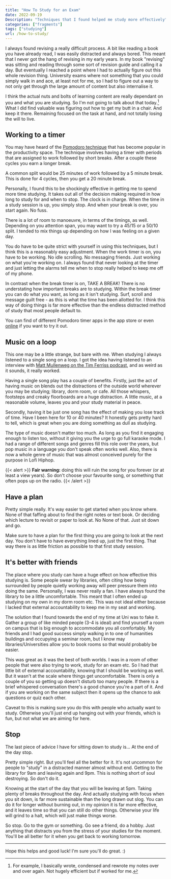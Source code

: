 ```yaml
---
title: "How To Study for an Exam"
date: 2022-09-19
Description: "Techniques that I found helped me study more effectively"
categories: ["fragments"]
tags: ["studying"]
url: /how-to-study/
---
```

I always found revising a really difficult process.
A bit like reading a book you have already read, I was easily distracted and always bored. 
This meant that I never got the hang of revising in my early years.
In my book "revising" was sitting and reading through some sort of revision guide and calling it a day.
But eventually I reached a point where I had to actually figure out this whole revision thing.
University exams where not something that you could simply walk in and ace, at least not for me, so I had to figure out a way to not only get through the large amount of content but also internalise it.

I think the actual nuts and bolts of learning content are really dependant on you and what you are studying.
So I'm not going to talk about that today.[^1]
What I did find valuable was figuring out how to get my butt in a chair.
And keep it there.
Remaining focused on the task at hand, and not totally losing the will to live.


## Working to a timer
You may have heard of the [Pomodoro technique](https://en.wikipedia.org/wiki/Pomodoro_Technique) that has become popular in the productivity space.
The technique involves having a timer with periods that are assigned to work followed by short breaks.
After a couple these cycles you earn a longer break.

A common split would be 25 minutes of work followed by a 5 minute break.
This is done for 4 cycles, then you get a 20 minute break.

Personally, I found this to be shockingly effective in getting me to spend more time studying.
It takes out all of the decision making required in how long to study for and when to stop.
The clock is in charge.
When the time in a study session is up, you simply stop.
And when your break is over, you start again.
No fuss.

There is  a lot of room to manoeuvre, in terms of the timings, as well.
Depending on you attention span, you may want to try a 45/15 or a 50/10 split.
I tended to mix things up depending on how I was feeling on a given day.

You do have to be quite strict with yourself in using this techniques, but I think this is a reasonably easy adjustment.
When the work timer is on, you have to be working.
No idle scrolling.
No messaging friends.
Just working on what you're working on.
I always found that never looking at the timer and just letting the alarms tell me when to stop really helped to keep me off of my phone.

In contrast when the break timer is on,  TAKE A BREAK!
There is no understating how important breaks are to studying.
Within the break timer you can do what you want, as long as it isn't studying.
Surf, scroll and message guilt free  - as this is what the time has been allotted for.
I think this way of doing things is far more effective than the endless distracted method of study that most people default to.

You can find of different Pomodoro timer apps in the app store or even [online](https://pomofocus.io/) if you want to try it out.

## Music on a loop
This one may be a little strange, but bare with me.
When studying I always listened to a single song on a loop.
I got the idea having listened to an interview with [Matt Mullenweg on the Tim Ferriss podcast](https://tim.blog/2015/02/09/matt-mullenweg/), and as weird as it sounds, it really worked.

Having a single song play has a couple of benefits.
Firstly, just the act of having music on blends out the distractions of the outside world wherever you may be studying; library, dorm room, or cafe.
All those whispers, footsteps and creaky floorboards are a huge distraction.
A little music, at a reasonable volume, leaves you and your study material in peace.

Secondly, having it be just one song has the effect of making you lose track of time.
Have I been here for 10 or 40 minutes?
It honestly gets pretty hard to tell, which is great when you are doing something as dull as studying.

The type of music doesn't matter too much.
As long as you find it engaging enough to listen too, without it giving you the urge to go full karaoke mode.
I had a range of different songs and genres fill this role over the years, but pop music in a language you don't speak often works well.
Also, there is now a whole genre of music that was almost conceived purely for the purpose in Lofi Hiphop.

{{< alert >}}
**Fair warning:** doing this will ruin the song for you forever (or at least a view years).
So don't choose your favourite song, or something that often pops up on the radio.
{{< /alert >}}

## Have a plan

Pretty simple really.
It's way easier to get started when you know where. 
None of that faffing about to find the right notes or text book.
Or deciding which lecture to revisit or paper to look at.
No
None of that.
Just sit down and go.

Make sure to have a plan for the first thing you are going to look at the next day.
You don't have to have everything lined up, just the first thing.
That way there is as little friction as possible to that first study session.


## It's better with friends

The place where you study can have a huge effect on how effective this studying is.
Some people swear by libraries, often citing how being surrounded by people quietly working away will  peer pressure them into doing the same.
Personally, I was never really a fan.
I have always found the library to be a little uncomfortable.
This meant that I often ended up studying on my own in my dorm room etc.
This was not ideal either because I  lacked that external accountability to keep me in my seat and working.

The solution that I found towards the end of my time at Uni was to fake it.
Gather a group of like minded people (3-4 is ideal) and find yourself a room on campus that is big enough to accommodate you all comfortably.
My friends and I had good success simply walking in to one of humanities buildings and occupying a seminar room, but I know may libraries/Universities allow you to book rooms so that would probably be easier.

This was great as it was the best of both worlds.
I was in a room of other people that were also trying to work, study for an exam etc.
So I had that little bit of external accountability,  knowing that I should be working as well.
But it wasn't at the scale where things get uncomfortable.
There is only a couple of you so getting up doesn't disturb too many people.
If there is a brief whispered conversation there's a good chance you're a part of it.
And if you are working on the same subject then it opens up the chance to ask questions or quiz each other.

Caveat to this is making sure you do this with people who actually want to study.
Otherwise you'll just end up hanging out with your friends, which is fun, but not what we are aiming for here.

## Stop

The last piece of advice I have for sitting down to study is...
At the end of the day stop.

Pretty simple right.
But you'll feel all the better for it.
It's not uncommon for people to "study" in a distracted manner almost without end.
Getting to the library for 9am and leaving again and 9pm.
This is nothing short of soul destroying.
So don't do it.

Knowing at the start of the day that you will be leaving at 5pm.
Taking plenty of breaks throughout the day.
And actually studying with focus when you sit down, is far more sustainable than the long drawn out slog.
You can do it for longer without burning out, in my opinion it is far more effective, and it leaves time so that you can still do other things.
Otherwise your life will grind to a halt, which will just make things worse.

So stop.
Go to the gym or something.
Go see a friend, do a hobby.
Just anything that distracts you from the stress of your studies for the moment.
You'll be all better for it when you get back to working tomorrow.

___
Hope this helps and good luck! I'm sure you'll do great. :) 

[^1]: For example, I basically wrote, condensed and rewrote my notes over and over again. Not hugely efficient but if worked for me.